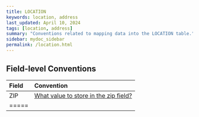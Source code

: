 ```yaml
---
title: LOCATION
keywords: location, address
last_updated: April 10, 2024
tags: [location, address]
summary: "Conventions related to mapping data into the LOCATION table."
sidebar: mydoc_sidebar
permalink: /location.html
---
```



## Field-level Conventions

| **Field** | **Convention** |
|:--------|:-------|
|  ZIP  | [What value to store in the zip field?](zip_code.html)   |
|=====